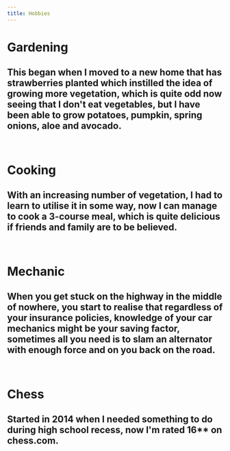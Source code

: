 ```yaml
---
title: Hobbies
---
```


# <strong>Gardening</strong>

## This began when I moved to a new home that has strawberries planted which instilled the idea of growing more vegetation, which is quite odd now seeing that I don't eat vegetables, but I have been able to grow potatoes, pumpkin, spring onions, aloe and avocado.

<br />

# <strong>Cooking</strong>

## With an increasing number of vegetation, I had to learn to utilise it in some way, now I can manage to cook a 3-course meal, which is quite delicious if friends and family are to be believed.

<br />

# <strong>Mechanic</strong>

## When you get stuck on the highway in the middle of nowhere, you start to realise that regardless of your insurance policies, knowledge of your car mechanics might be your saving factor, sometimes all you need is to slam an alternator with enough force and on you back on the road.

<br />

# <strong>Chess</strong>

## Started in 2014 when I needed something to do during high school recess, now I'm rated 16\*\* on chess.com.
